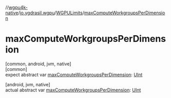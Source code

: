 //[wgpu4k-native](../../../index.md)/[io.ygdrasil.wgpu](../index.md)/[WGPULimits](index.md)/[maxComputeWorkgroupsPerDimension](max-compute-workgroups-per-dimension.md)

# maxComputeWorkgroupsPerDimension

[common, android, jvm, native]\
[common]\
expect abstract var [maxComputeWorkgroupsPerDimension](max-compute-workgroups-per-dimension.md): [UInt](https://kotlinlang.org/api/core/kotlin-stdlib/kotlin/-u-int/index.html)

[android, jvm, native]\
actual abstract var [maxComputeWorkgroupsPerDimension](max-compute-workgroups-per-dimension.md): [UInt](https://kotlinlang.org/api/core/kotlin-stdlib/kotlin/-u-int/index.html)
